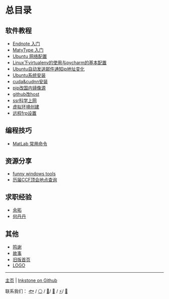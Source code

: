# 总目录

## 软件教程

* [Endnote 入门](software-tutorial/endnote-intro/endnote-intro.md)
* [MatyType 入门](software-tutorial/mathtype-intro/mathtype-intro.md)
* [Ubuntu 网络配置](software-tutorial/ubuntu-network/ubuntu-network.md)
* [Linux下virtualenv的使用与pycharm的基本配置](software-tutorial/ubuntu-network/virtualenv_and_pycharm.md)
* [Ubuntu自动发送邮件通知ip地址变化](software-tutorial/ubuntu-network/get_ip-and-then-mail.md)
* [Ubuntu系统安装](software-tutorial/environment-config/ubuntu-installation.md)
* [cuda&cudnn安装](software-tutorial/environment-config/cuda-cudnn-installation.md)
* [pip改国内镜像源](software-tutorial/environment-config/pip-mirror-source.md)
* [github改host](software-tutorial/environment-config/github-host.md)
* [ssr科学上网](software-tutorial/environment-config/ssr.md)
* [虚拟环境创建](software-tutorial/environment-config/virtual-env.md)
* [远程frp设置](software-tutorial/environment-config/frp-intro.md)

## 编程技巧

* [MatLab 常用命令](programming/matlab-commands/matlab-commands.md)

## 资源分享

* [funny windows tools](others/funny_Windows_tools/Funny_Windows_tools.md)
* [历届CCF顶会地点查询](software-tutorial/endnote-intro/conference-local.md)

## 求职经验

* [余拓](jobs/yt.md)
* [何丹丹](jobs/hdd.md)

## 其他

* [鸣谢](others/acknowledge.md)
* [故事](others/story.md)
* [旧版首页](others/old.md)
* [LOGO](others/logo.png)

---

[主页](https://project-inkstone.github.io/project-inkstone/) |
[Inkstone on Github](https://github.com/project-inkstone/project-inkstone)

联系我们：
[🐟](https://github.com/tyusr) /
[⚪](https://github.com/Da-Yuan) /
[🍉](https://github.com/Watermelon-Chen)/
[🐲](https://github.com/Jngwl) /
[⚡](https://www.zhihu.com/people/shaoeric)/
[🐧](https://github.com/Qiyuan-Z)

